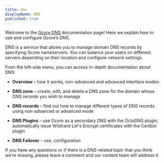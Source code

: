 ```yaml
---
title: dns
displayName: DNS
published: true
---
```


Welcome to the [Gcore DNS](https://gcore.com/dns) documentation page! Here we explain how to use and configure Gcore’s DNS.

DNS is a service that allows you to manage domain DNS records by specifying Gcore nameservers. You can balance your users on different servers depending on their location and configure network settings.

From the left-side menu, you can access in-depth documentation about DNS:

-   **Overview** – how it works, non-advanced and advanced interface modes

-   **DNS zone** – create, edit, and delete a DNS zone for the domain whose DNS records you wish to manage

-   **DNS records** – find out how to manage different types of DNS records using non-advanced or advanced mode

-   **DNS Plugins** – use Gcore as a secondary DNS with the OctoDNS plugin, automatically issue Wildcard Let's Encrypt certificates with the Certbot plugin

-   **DNS Failover** – use, configuration

If you have any questions or if there is a DNS-related topic that you think we’re missing, please leave a comment and our content team will address it.

